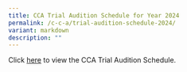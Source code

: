```yaml
---
title: CCA Trial Audition Schedule for Year 2024
permalink: /c-c-a/trial-audition-schedule-2024/
variant: markdown
description: ""
---
```

Click [here](/files/Announcements/CCA_Trial_Audition_Interview_Schedule_2024.pdf) to view the CCA Trial Audition Schedule.
